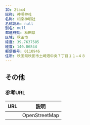 ```yaml
---
ID: 2tax4
総称: 神明神社
名称: 相染神明社
名称読み: null
別名: null
都道府県: 秋田県
区域: 秋田市
緯度: 39.7637585
経度: 140.06844
郵便番号: 0110946
住所: 秋田県秋田市土崎港中央７丁目１１−４８
---
```


## その他

### 参考URL

| URL | 説明          |
| --- | ------------- |
|     | OpenStreetMap |
